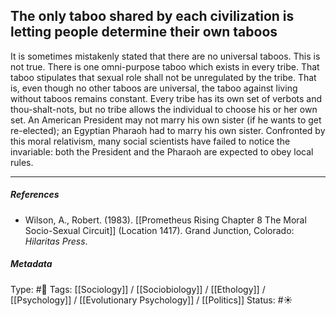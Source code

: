 ## The only taboo shared by each civilization is letting people determine their own taboos  # 

It is sometimes mistakenly stated that there are no universal taboos. This is not true. There is one omni-purpose taboo which exists in every tribe. That taboo stipulates that sexual role shall not be unregulated by the tribe. That is, even though no other taboos are universal, the taboo against living without taboos remains constant. Every tribe has its own set of verbots and thou-shalt-nots, but no tribe allows the individual to choose his or her own set. An American President may not marry his own sister (if he wants to get re-elected); an Egyptian Pharaoh had to marry his own sister. Confronted by this moral relativism, many social scientists have failed to notice the invariable: both the President and the Pharaoh are expected to obey local rules.

___

##### References

- Wilson, A., Robert. (1983). [[Prometheus Rising Chapter 8 The Moral Socio-Sexual Circuit]] (Location 1417). Grand Junction, Colorado: _Hilaritas Press_.

##### Metadata

Type: #🔴 
Tags: [[Sociology]] / [[Sociobiology]] / [[Ethology]] / [[Psychology]] / [[Evolutionary Psychology]] / [[Politics]]
Status: #☀️ 